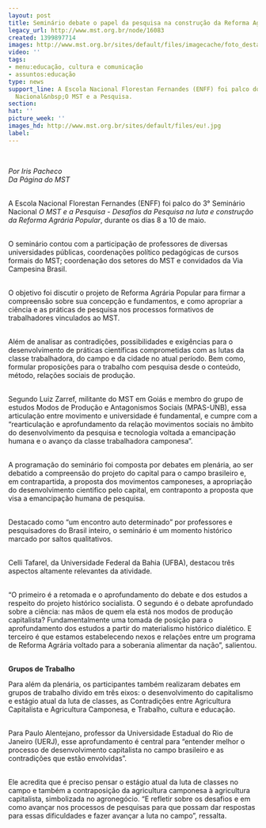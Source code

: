 ```yaml
---
layout: post
title: Seminário debate o papel da pesquisa na construção da Reforma Agrária Popular
legacy_url: http://www.mst.org.br/node/16083
created: 1399897714
images: http://www.mst.org.br/sites/default/files/imagecache/foto_destaque/eu!.jpg
video: ''
tags:
- menu:educação, cultura e comunicação
- assuntos:educação
type: news
support_line: A Escola Nacional Florestan Fernandes (ENFF) foi palco do 3° Seminário
  Nacional&nbsp;O MST e a Pesquisa.
section: 
hat: ''
picture_week: ''
images_hd: http://www.mst.org.br/sites/default/files/eu!.jpg
label: 
---
```

<p><em><br></em></p><p><em>Por Iris Pacheco<br>Da Página do MST<br><br type="_moz"></em></p><p>A Escola Nacional Florestan Fernandes (ENFF) foi palco do 3° Seminário Nacional <em>O MST e a Pesquisa - Desafios da Pesquisa na luta e construção da Reforma Agrária Popular</em>, durante os dias 8 a 10 de maio.&nbsp;</p><p><br>O seminário contou com a participação de professores de diversas universidades públicas, coordenações político pedagógicas de cursos formais do MST; coordenação dos setores do MST e convidados da Via Campesina Brasil.</p><p><br>O objetivo foi discutir o projeto de Reforma Agrária Popular para firmar a compreensão sobre sua concepção e fundamentos, e como apropriar a ciência e as práticas de pesquisa nos processos formativos de trabalhadores vinculados ao MST.</p><p><br>Além de analisar as contradições, possibilidades e exigências para o desenvolvimento de práticas científicas comprometidas com as lutas da classe trabalhadora, do campo e da cidade no atual período. Bem como, formular proposições para o trabalho com pesquisa desde o conteúdo, método, relações sociais de produção.</p><p><br>Segundo Luiz Zarref, militante do MST em Goiás e membro do grupo de estudos Modos de Produção e Antagonismos Sociais (MPAS-UNB), essa articulação entre movimento e universidade é fundamental, e cumpre com a “rearticulação e aprofundamento da relação movimentos sociais no âmbito do desenvolvimento da pesquisa e tecnologia voltada a emancipação humana e o avanço da classe trabalhadora camponesa”.</p><p><br>A programação do seminário foi composta por debates em plenária, ao ser debatido a compreensão do projeto do capital para o campo brasileiro e, em contrapartida, a proposta dos movimentos camponeses, a apropriação do desenvolvimento cientifico pelo capital, em contraponto a proposta que visa a emancipação humana de pesquisa.</p><p><br>Destacado como “um encontro auto determinado” por professores e pesquisadores do Brasil inteiro, o seminário é um momento histórico marcado por saltos qualitativos.</p><p><br>Celli Tafarel, da Universidade Federal da Bahia (UFBA), destacou três aspectos altamente relevantes da atividade.</p><p><br>“O primeiro é a retomada e o aprofundamento do debate e dos estudos a respeito do projeto histórico socialista. O segundo é o debate aprofundado sobre a ciência: nas mãos de quem ela está nos modos de produção capitalista? Fundamentalmente uma tomada de posição para o aprofundamento dos estudos a partir do materialismo histórico dialético. E terceiro é que estamos estabelecendo nexos e relações entre um programa de Reforma Agrária voltado para a soberania alimentar da nação”, salientou.</p><p><br><strong>Grupos de Trabalho</strong></p><p>Para além da plenária, os participantes também realizaram debates em grupos de trabalho divido em três eixos: o desenvolvimento do capitalismo e estágio atual da luta de classes, as Contradições entre Agricultura Capitalista e Agricultura Camponesa, e Trabalho, cultura e educação.</p><p><br>Para Paulo Alentejano, professor da Universidade Estadual do Rio de Janeiro (UERJ), esse aprofundamento é central para “entender melhor o processo de desenvolvimento capitalista no campo brasileiro e as contradições que estão envolvidas”.&nbsp;</p><p><br>Ele acredita que é preciso pensar o estágio atual da luta de classes no campo e também a contraposição da agricultura camponesa à agricultura capitalista, simbolizada no agronegócio. “E refletir sobre os desafios e em como avançar nos processos de pesquisas para que possam dar respostas para essas dificuldades e fazer avançar a luta no campo”, ressalta.</p><div>&nbsp;</div><div>&nbsp;</div>
